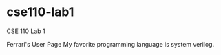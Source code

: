 # cse110-lab1
CSE 110 Lab 1

Ferrari's User Page
My favorite programming language is system verilog.